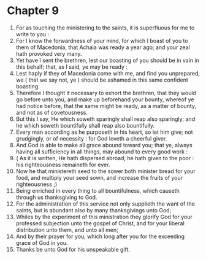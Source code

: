 # Chapter 9

1. For as touching the ministering to the saints, it is superfluous for me to write to you :
2. For I know the forwardness of your mind, for which I boast of you to them of Macedonia, that Achaia was ready a year ago; and your zeal hath provoked very many.
3. Yet have I sent the brethren, lest our boasting of you should be in vain in this behalf; that, as I said, ye may be ready :
4. Lest haply if they of Macedonia come with me, and find you unprepared, we ( that we say not, ye ) should be ashamed in this same confident boasting.
5. Therefore I thought it necessary to exhort the brethren, that they would go before unto you, and make up beforehand your bounty, whereof ye had notice before, that the same might be ready, as a matter of bounty, and not as of covetousness.
6. But this I say, He which soweth sparingly shall reap also sparingly; and he which soweth bountifully shall reap also bountifully.
7. Every man according as he purposeth in his heart, so let him give; not grudgingly, or of necessity : for God loveth a cheerful giver.
8. And God is able to make all grace abound toward you; that ye, always having all sufficiency in all things, may abound to every good work :
9. ( As it is written, He hath dispersed abroad; he hath given to the poor : his righteousness remaineth for ever.
10. Now he that ministereth seed to the sower both minister bread for your food, and multiply your seed sown, and increase the fruits of your righteousness ;)
11. Being enriched in every thing to all bountifulness, which causeth through us thanksgiving to God.
12. For the administration of this service not only supplieth the want of the saints, but is abundant also by many thanksgivings unto God;
13. Whiles by the experiment of this ministration they glorify God for your professed subjection unto the gospel of Christ, and for your liberal distribution unto them, and unto all men;
14. And by their prayer for you, which long after you for the exceeding grace of God in you.
15. Thanks be unto God for his unspeakable gift.

